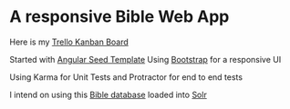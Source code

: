 # A responsive Bible Web App

Here is my [Trello Kanban Board](https://trello.com/b/4Ulkd4Zc/god-has-a-plan-web-app)

Started with [Angular Seed Template](https://github.com/angular/angular-seed)
Using [Bootstrap](http://getbootstrap.com/) for a responsive UI

Using Karma for Unit Tests and Protractor for end to end tests

I intend on using this [Bible database](https://github.com/scrollmapper/bible_databases) 
loaded into [Solr](http://lucene.apache.org/solr/)